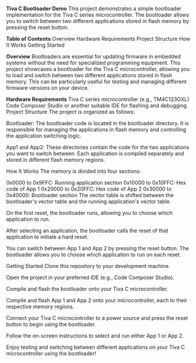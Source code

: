 **Tiva C Bootloader Demo**
This project demonstrates a simple bootloader implementation for the Tiva C series microcontroller. The bootloader allows you to switch between two different applications stored in flash memory by pressing the reset button.

**Table of Contents**
Overview
Hardware Requirements
Project Structure
How It Works
Getting Started


**Overview**
Bootloaders are essential for updating firmware in embedded systems without the need for specialized programming equipment. This project showcases a bootloader for the Tiva C microcontroller, allowing you to load and switch between two different applications stored in flash memory. This can be particularly useful for testing and managing different firmware versions on your device.

**Hardware Requirements**
Tiva C series microcontroller (e.g., TM4C123GXL)
Code Composer Studio or another suitable IDE for flashing and debugging
Project Structure
The project is organized as follows:

Bootloader: The bootloader code is located in the bootloader directory. It is responsible for managing the applications in flash memory and controlling the application switching logic.

App1 and App2: These directories contain the code for the two applications you want to switch between. Each application is compiled separately and stored in different flash memory regions.

How It Works
The memory is divided into four sections:

0x0000 to 0x9FFC: Running application section
0x10000 to 0x10FFC: Hex code of App 1
0x20000 to 0x20FFC: Hex code of App 2
0x30000 to 0x40000: Bootloader section
The vector table is shifted between the bootloader's vector table and the running application's vector table.

On the first reset, the bootloader runs, allowing you to choose which application to run.

After selecting an application, the bootloader calls the reset of that application to initiate a hard reset.

You can switch between App 1 and App 2 by pressing the reset button. The bootloader allows you to choose which application to run on each reset.

Getting Started
Clone this repository to your development machine.

Open the project in your preferred IDE (e.g., Code Composer Studio).

Compile and flash the bootloader onto your Tiva C microcontroller.

Compile and flash App 1 and App 2 onto your microcontroller, each to their respective memory regions.

Connect your Tiva C microcontroller to a power source and press the reset button to begin using the bootloader.

Follow the on-screen instructions to select and run either App 1 or App 2.

Enjoy testing and switching between different applications on your Tiva C microcontroller using the bootloader!

